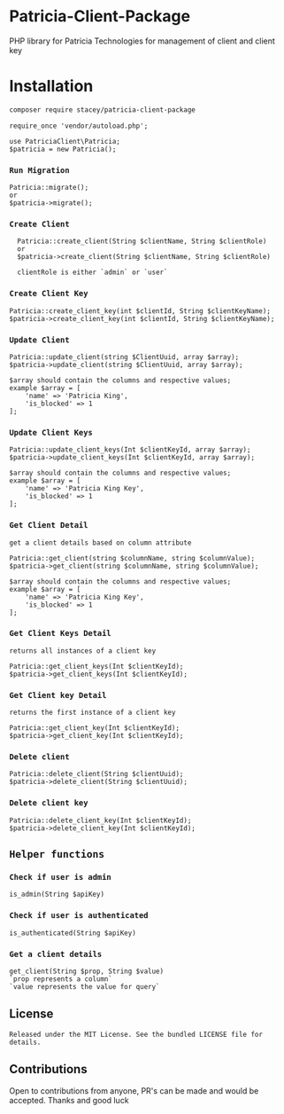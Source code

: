 # Patricia-Client-Package
PHP library for Patricia Technologies for management of client and client key 

 
# Installation 
```sh
composer require stacey/patricia-client-package

```

```
require_once 'vendor/autoload.php';
```

```
use PatriciaClient\Patricia;
$patricia = new Patricia();
```

### `Run Migration`
    Patricia::migrate();
    or
    $patricia->migrate();

### `Create Client`

      Patricia::create_client(String $clientName, String $clientRole) 
      or
      $patricia->create_client(String $clientName, String $clientRole)

      clientRole is either `admin` or `user`
      

### `Create Client Key`

    Patricia::create_client_key(int $clientId, String $clientKeyName);
    $patricia->create_client_key(int $clientId, String $clientKeyName);
     
### `Update Client`
    Patricia::update_client(string $ClientUuid, array $array);
    $patricia->update_client(string $ClientUuid, array $array);

    $array should contain the columns and respective values;
    example $array = [
        'name' => 'Patricia King',
        'is_blocked' => 1
    ];

 
### `Update Client Keys`

    Patricia::update_client_keys(Int $clientKeyId, array $array);
    $patricia->update_client_keys(Int $clientKeyId, array $array);

    $array should contain the columns and respective values;
    example $array = [
        'name' => 'Patricia King Key',
        'is_blocked' => 1
    ];

 
### `Get Client Detail`

    get a client details based on column attribute

    Patricia::get_client(string $columnName, string $columnValue);
    $patricia->get_client(string $columnName, string $columnValue);

    $array should contain the columns and respective values;
    example $array = [
        'name' => 'Patricia King Key',
        'is_blocked' => 1
    ];

### `Get Client Keys Detail`

    returns all instances of a client key

    Patricia::get_client_keys(Int $clientKeyId);
    $patricia->get_client_keys(Int $clientKeyId);


### `Get Client key Detail`

    returns the first instance of a client key

    Patricia::get_client_key(Int $clientKeyId);
    $patricia->get_client_key(Int $clientKeyId);


### `Delete client`

    Patricia::delete_client(String $clientUuid);
    $patricia->delete_client(String $clientUuid);



### `Delete client key`

    Patricia::delete_client_key(Int $clientKeyId);
    $patricia->delete_client_key(Int $clientKeyId);


## `Helper functions`

### `Check if user is admin`
    is_admin(String $apiKey)

### `Check if user is authenticated`
    is_authenticated(String $apiKey)

### `Get a client details`
    get_client(String $prop, String $value)
    `prop represents a column`
    `value represents the value for query`

    
## License

    Released under the MIT License. See the bundled LICENSE file for details.

## Contributions
   
   Open to contributions from anyone, PR's can be made and would be accepted. Thanks and good luck

